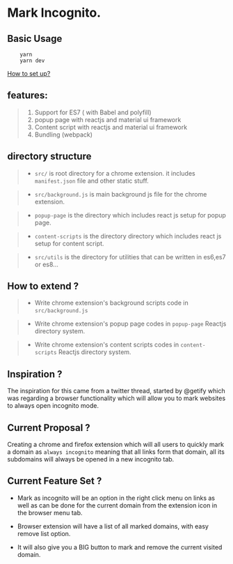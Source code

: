 # Mark Incognito.

## Basic Usage

``` 
    yarn
    yarn dev
```

[How to set up?](https://github.com/fxnoob/mark-incognito/blob/master/INSTALL.md)

## features: 
> 1. Support for  ES7 ( with Babel and polyfill)
> 2. popup page with reactjs and material ui framework
> 3. Content script with reactjs and material ui framework
> 4. Bundling (webpack)

## directory structure
> *    `src/` is root directory for a chrome extension. it includes `manifest.json` file and other static stuff.

> *    `src/background.js`  is main background js  file for the chrome extension.
 
 > *  `popup-page` is the directory which includes react js setup for popup page.
 
 > *  `content-scripts` is the directory  directory which includes react js setup for content script.
 
 > *  `src/utils` is the directory for utilities that can be written in es6,es7 or es8...
 
## How to extend ? 

>   *  Write chrome extension's background scripts code in `src/background.js`

>  * Write chrome extension's popup page codes in `popup-page` Reactjs directory system. 
 
 >  *  Write chrome extension's content scripts codes in `content-scripts` Reactjs directory system. 


## Inspiration ? 

The inspiration for this came from a twitter thread, started by @getify which was regarding a browser functionality which will allow you to mark websites to always open incognito mode.

## Current Proposal ?

Creating a chrome and firefox extension which will all users to quickly mark a domain as `always incognito` meaning that all links form that domain, all its subdomains will always be opened in a new incognito tab.

## Current Feature Set ?

- Mark as incognito will be an option in the right click menu on links as well as can be done for the current domain from the extension icon in the browser menu tab.

- Browser extension will have a list of all marked domains, with easy remove list option.

- It will also give you a BIG button to mark and remove the current visited domain.
